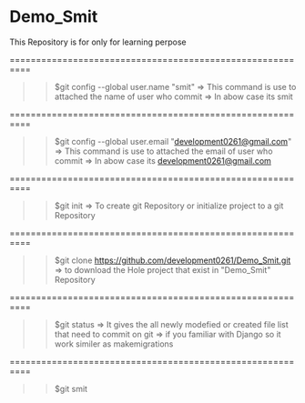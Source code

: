 # Demo_Smit
This Repository is for only for learning perpose 

==========================================================
>> $git config --global user.name "smit"
=> This command is use to attached the name of user who 
   commit
=> In abow case its smit

==========================================================
>> $git config --global user.email "development0261@gmail.com"
=> This command is use to attached the email of user who 
   commit
=> In abow case its development0261@gmail.com

==========================================================
>> $git init
=> To create git Repository or initialize project to a git Repository

==========================================================
>> $git clone https://github.com/development0261/Demo_Smit.git
=> to download the Hole project that exist in "Demo_Smit" Repository

==========================================================
>> $git status
=> It gives the all newly modefied or created file list 
   that need to commit on git
=> if you familiar with Django so it work similer as 
   makemigrations

==========================================================
>> $git smit
